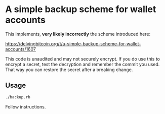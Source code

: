 # A simple backup scheme for wallet accounts

This implements, **very likely incorrectly** the scheme introduced here:

https://delvingbitcoin.org/t/a-simple-backup-scheme-for-wallet-accounts/1607

This code is unaudited and may not securely encrypt. If you do use this to encrypt
a secret, test the decryption and remember the commit you used. That way you can
restore the secret after a breaking change.

## Usage

```sh
./backup.rb
```

Follow instructions.
